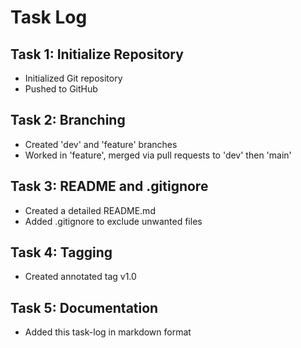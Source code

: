 # Task Log

## Task 1: Initialize Repository
- Initialized Git repository
- Pushed to GitHub

## Task 2: Branching
- Created 'dev' and 'feature' branches
- Worked in 'feature', merged via pull requests to 'dev' then 'main'

## Task 3: README and .gitignore
- Created a detailed README.md
- Added .gitignore to exclude unwanted files

## Task 4: Tagging
- Created annotated tag v1.0

## Task 5: Documentation
- Added this task-log in markdown format


